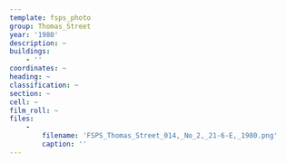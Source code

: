 ```yaml
---
template: fsps_photo
group: Thomas_Street
year: '1980'
description: ~
buildings:
    - ''
coordinates: ~
heading: ~
classification: ~
section: ~
cell: ~
film_roll: ~
files:
    -
        filename: 'FSPS_Thomas_Street_014,_No_2,_21-6-E,_1980.png'
        caption: ''
---
```

